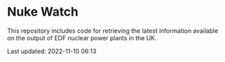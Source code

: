 # Nuke Watch

This repository includes code for retrieving the latest information available on the output of EDF nuclear power plants in the UK.

Last updated: 2022-11-10 06:13
